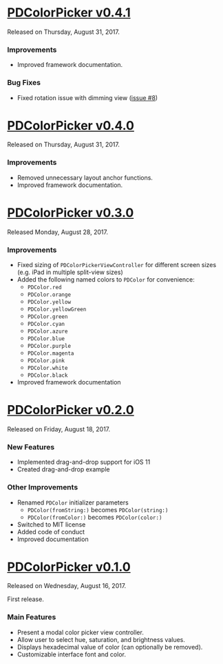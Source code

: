 # [PDColorPicker v0.4.1](https://github.com/pdil/PDColorPicker/releases/tag/0.4.1)
Released on Thursday, August 31, 2017.

### Improvements
* Improved framework documentation.

### Bug Fixes
* Fixed rotation issue with dimming view ([issue #8](https://github.com/pdil/PDColorPicker/issues/8))

# [PDColorPicker v0.4.0](https://github.com/pdil/PDColorPicker/releases/tag/0.4.0)
Released on Thursday, August 31, 2017.

### Improvements
* Removed unnecessary layout anchor functions.
* Improved framework documentation.

# [PDColorPicker v0.3.0](https://github.com/pdil/PDColorPicker/releases/tag/0.3.0)
Released Monday, August 28, 2017.

### Improvements
* Fixed sizing of `PDColorPickerViewController` for different screen sizes (e.g. iPad in multiple split-view sizes)
* Added the following named colors to `PDColor` for convenience:
  * `PDColor.red`
  * `PDColor.orange`
  * `PDColor.yellow`
  * `PDColor.yellowGreen`
  * `PDColor.green`
  * `PDColor.cyan`
  * `PDColor.azure`
  * `PDColor.blue`
  * `PDColor.purple`
  * `PDColor.magenta`
  * `PDColor.pink`
  * `PDColor.white`
  * `PDColor.black`
* Improved framework documentation

# [PDColorPicker v0.2.0](https://github.com/pdil/PDColorPicker/releases/tag/0.2.0)
Released on Friday, August 18, 2017.

### New Features
* Implemented drag-and-drop support for iOS 11
* Created drag-and-drop example

### Other Improvements
* Renamed `PDColor` initializer parameters
  - `PDColor(fromString:)` becomes `PDColor(string:)`
  - `PDColor(fromColor:)` becomes `PDColor(color:)`
* Switched to MIT license
* Added code of conduct
* Improved documentation

# [PDColorPicker v0.1.0](https://github.com/pdil/PDColorPicker/releases/tag/0.1.0)
Released on Wednesday, August 16, 2017.

First release.

### Main Features
* Present a modal color picker view controller.
* Allow user to select hue, saturation, and brightness values.
* Displays hexadecimal value of color (can optionally be removed).
* Customizable interface font and color.
